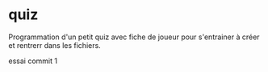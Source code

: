 # quiz

Programmation d'un petit quiz avec fiche de joueur pour s'entrainer à créer et rentrerr dans les fichiers.

  essai commit 1
